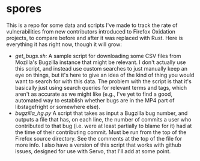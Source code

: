 # spores
This is a repo for some data and scripts I've made to track the rate of vulnerabilities from new contributors introduced to Firefox Oxidation projects, to compare before and after it was replaced with Rust. Here is everything it has right now, though it will grow:
 - *get_bugs.sh:* A sample script for downloading some CSV files from Mozilla's Bugzilla instance that might be relevant. I don't actually use this script, and instead use custom searches to just manually keep an eye on things, but it's here to give an idea of the kind of thing you would want to search for with this data. The problem with the script is that it's basically just using search queries for relevant terms and tags, which aren't as accurate as we might like (e.g., I've yet to find a good, automated way to establish whether bugs are in the MP4 part of libstagefright or somewhere else).
 - *bugzilla_hg.py* A script that takes as input a Bugzilla bug number, and outputs a file that has, on each line, the number of commits a user who contributed to that bug (i.e. were at least partially to blame for it) had at the time of their contributing commit. Must be run from the top of the Firefox source directory. See the comments at the top of the file for more info. I also have a version of this script that works with github issues, designed for use with Servo, that I'll add at some point.
